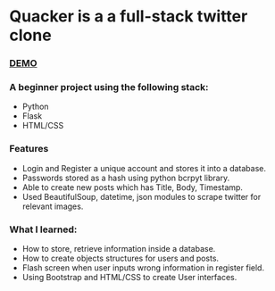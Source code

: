 # Quacker is a a full-stack twitter clone

### [DEMO](https://quacker2020.herokuapp.com/)


### A beginner project using the following stack:
* Python
* Flask
* HTML/CSS

### Features
* Login and Register a unique account and stores it into a database.
* Passwords stored as a hash using python bcrpyt library.
* Able to create new posts which has Title, Body, Timestamp.
* Used BeautifulSoup, datetime, json modules to scrape twitter for relevant images.

### What I learned:
* How to store, retrieve information inside a database.
* How to create objects structures for users and posts.
* Flash screen when user inputs wrong information in register field.
* Using Bootstrap and HTML/CSS to create User interfaces.
